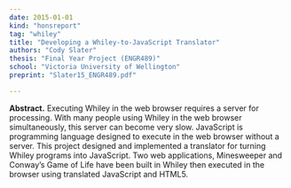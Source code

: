 ```yaml
---
date: 2015-01-01
kind: "honsreport"
tag: "whiley"
title: "Developing a Whiley-to-JavaScript Translator"
authors: "Cody Slater"
thesis: "Final Year Project (ENGR489)"
school: "Victoria University of Wellington"
preprint: "Slater15_ENGR489.pdf"

---
```


**Abstract.** Executing Whiley in the web browser requires a server for processing. With many people using Whiley in the web browser simultaneously, this server can become very slow. JavaScript is programming language designed to execute in the web browser without a server. This project designed and implemented a translator for turning Whiley programs into JavaScript. Two web applications, Minesweeper and Conway’s Game of Life have been built in Whiley then executed in the browser using translated JavaScript and HTML5.




